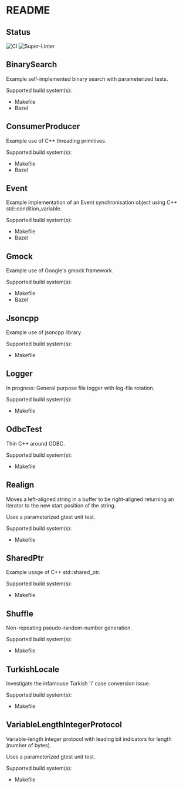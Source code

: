 # README

## Status

![CI](https://github.com/bondms/CppDemos/workflows/CI/badge.svg)
![Super-Linter](https://github.com/bondms/CppDemos/workflows/Super-Linter/badge.svg)

## BinarySearch

Example self-implemented binary search with parameterized tests.

Supported build system(s):
* Makefile
* Bazel

## ConsumerProducer

Example use of C++ threading primitives.

Supported build system(s):
* Makefile
* Bazel

## Event

Example implementation of an Event synchronisation object using C++ std::condition_variable.

Supported build system(s):
* Makefile
* Bazel

## Gmock

Example use of Google's gmock framework.

Supported build system(s):
* Makefile
* Bazel

## Jsoncpp

Example use of jsoncpp library.

Supported build system(s):
* Makefile

## Logger

In progress: General purpose file logger with log-file rotation.

Supported build system(s):
* Makefile

## OdbcTest

Thin C++ around ODBC.

Supported build system(s):
* Makefile

## Realign

Moves a left-aligned string in a buffer to be right-aligned returning an iterator to the new start position of the string.

Uses a parameterized gtest unit test.

Supported build system(s):
* Makefile

## SharedPtr

Example usage of C++ std::shared_ptr.

Supported build system(s):
* Makefile

## Shuffle

Non-repeating pseudo-random-number generation.

Supported build system(s):
* Makefile

## TurkishLocale

Investigate the infamouse Turkish 'i' case conversion issue.

Supported build system(s):
* Makefile

## VariableLengthIntegerProtocol

Variable-length integer protocol with leading bit indicators for length (number of bytes).

Uses a parameterized gtest unit test.

Supported build system(s):
* Makefile

